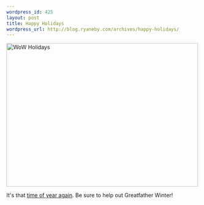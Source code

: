 ```yaml
--- 
wordpress_id: 425
layout: post
title: Happy Holidays
wordpress_url: http://blog.ryaneby.com/archives/happy-holidays/
---
```

<a href="http://www.flickr.com/photos/ebyryan/323489675/" title="Photo Sharing"><img src="http://static.flickr.com/139/323489675_23a306ef75.jpg" width="500" height="375" alt="WoW Holidays" /></a>

It's that <a href="http://www.worldofwarcraft.com/info/events/winterveil/">time of year again</a>. Be sure to help out Greatfather Winter!
